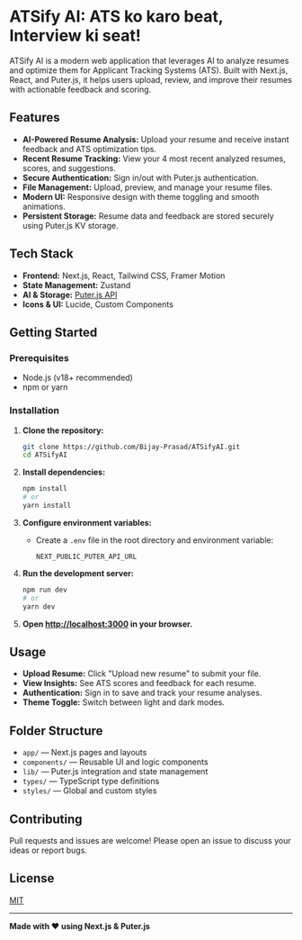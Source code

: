 # ATSify AI: ATS ko karo beat, Interview ki seat!

ATSify AI is a modern web application that leverages AI to analyze resumes and optimize them for Applicant Tracking Systems (ATS). Built with Next.js, React, and Puter.js, it helps users upload, review, and improve their resumes with actionable feedback and scoring.

## Features

- **AI-Powered Resume Analysis:** Upload your resume and receive instant feedback and ATS optimization tips.
- **Recent Resume Tracking:** View your 4 most recent analyzed resumes, scores, and suggestions.
- **Secure Authentication:** Sign in/out with Puter.js authentication.
- **File Management:** Upload, preview, and manage your resume files.
- **Modern UI:** Responsive design with theme toggling and smooth animations.
- **Persistent Storage:** Resume data and feedback are stored securely using Puter.js KV storage.

## Tech Stack

- **Frontend:** Next.js, React, Tailwind CSS, Framer Motion
- **State Management:** Zustand
- **AI & Storage:** [Puter.js API](https://js.puter.com/v2/)
- **Icons & UI:** Lucide, Custom Components

## Getting Started

### Prerequisites

- Node.js (v18+ recommended)
- npm or yarn

### Installation

1. **Clone the repository:**
   ```sh
   git clone https://github.com/Bijay-Prasad/ATSifyAI.git
   cd ATSifyAI
   ```

2. **Install dependencies:**
   ```sh
   npm install
   # or
   yarn install
   ```

3. **Configure environment variables:**
   - Create a `.env` file in the root directory and environment variable:
     ```
     NEXT_PUBLIC_PUTER_API_URL
     ```

4. **Run the development server:**
   ```sh
   npm run dev
   # or
   yarn dev
   ```

5. **Open [http://localhost:3000](http://localhost:3000) in your browser.**

## Usage

- **Upload Resume:** Click "Upload new resume" to submit your file.
- **View Insights:** See ATS scores and feedback for each resume.
- **Authentication:** Sign in to save and track your resume analyses.
- **Theme Toggle:** Switch between light and dark modes.

## Folder Structure

- `app/` — Next.js pages and layouts
- `components/` — Reusable UI and logic components
- `lib/` — Puter.js integration and state management
- `types/` — TypeScript type definitions
- `styles/` — Global and custom styles

## Contributing

Pull requests and issues are welcome! Please open an issue to discuss your ideas or report bugs.

## License

[MIT](LICENSE)

---

**Made with ❤️ using Next.js & Puter.js**